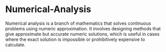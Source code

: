 # Numerical-Analysis
Numerical analysis is a branch of mathematics that solves continuous problems using numeric approximation. It involves designing methods that give approximate but accurate numeric solutions, which is useful in cases where the exact solution is impossible or prohibitively expensive to calculate.
